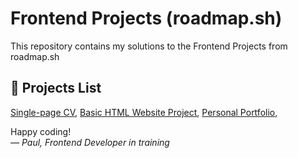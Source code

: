 # Frontend Projects (roadmap.sh)
This repository contains my solutions to the Frontend Projects from roadmap.sh

## 🔗 Projects List ##

[Single-page CV](https://github.com/paul-yuo/Roadmap.sh-Projects/tree/aa43ced33f9a3f3a0d1bdcc546c0e0d71247572a/Front-end%20Projects/01-Single%20Page%20CV),
[Basic HTML Website Project](https://github.com/paul-yuo/Roadmap.sh-Projects/tree/aa43ced33f9a3f3a0d1bdcc546c0e0d71247572a/Front-end%20Projects/02-Basic%20HTML%20Website%20Project),
[Personal Portfolio](https://roadmap.sh/projects/portfolio-website),


Happy coding!  
*— Paul, Frontend Developer in training* 
